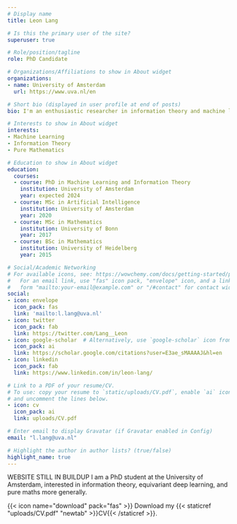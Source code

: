 ```yaml
---
# Display name
title: Leon Lang

# Is this the primary user of the site?
superuser: true

# Role/position/tagline
role: PhD Candidate

# Organizations/Affiliations to show in About widget
organizations:
- name: University of Amsterdam
  url: https://www.uva.nl/en

# Short bio (displayed in user profile at end of posts)
bio: I'm an enthusiastic researcher in information theory and machine learning

# Interests to show in About widget
interests:
- Machine Learning
- Information Theory
- Pure Mathematics

# Education to show in About widget
education:
  courses:
  - course: PhD in Machine Learning and Information Theory
    institution: University of Amsterdam
    year: expected 2024
  - course: MSc in Artificial Intelligence
    institution: University of Amsterdam
    year: 2020
  - course: MSc in Mathematics
    institution: University of Bonn
    year: 2017
  - course: BSc in Mathematics
    institution: University of Heidelberg
    year: 2015

# Social/Academic Networking
# For available icons, see: https://wowchemy.com/docs/getting-started/page-builder/#icons
#   For an email link, use "fas" icon pack, "envelope" icon, and a link in the
#   form "mailto:your-email@example.com" or "/#contact" for contact widget.
social:
- icon: envelope
  icon_pack: fas
  link: 'mailto:l.lang@uva.nl'
- icon: twitter
  icon_pack: fab
  link: https://twitter.com/Lang__Leon
- icon: google-scholar  # Alternatively, use `google-scholar` icon from `ai` icon pack
  icon_pack: ai
  link: https://scholar.google.com/citations?user=E3ae_sMAAAAJ&hl=en
- icon: linkedin
  icon_pack: fab
  link: https://www.linkedin.com/in/leon-lang/

# Link to a PDF of your resume/CV.
# To use: copy your resume to `static/uploads/CV.pdf`, enable `ai` icons in `params.toml`, 
# and uncomment the lines below.
- icon: cv
  icon_pack: ai
  link: uploads/CV.pdf

# Enter email to display Gravatar (if Gravatar enabled in Config)
email: "l.lang@uva.nl"

# Highlight the author in author lists? (true/false)
highlight_name: true
---
```


WEBSITE STILL IN BUILDUP
I am a PhD student at the University of Amsterdam, interested in information theory, equivariant deep learning, and pure maths more generally.

{{< icon name="download" pack="fas" >}} Download my {{< staticref "uploads/CV.pdf" "newtab" >}}CV{{< /staticref >}}.
